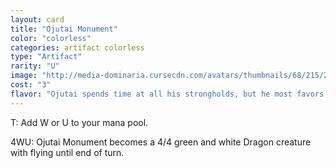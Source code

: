```yaml
---
layout: card
title: "Ojutai Monument"
color: "colorless"
categories: artifact colorless
type: "Artifact"
rarity: "U"
image: "http://media-dominaria.cursecdn.com/avatars/thumbnails/68/215/200/283/635616654650710224.png"
cost: "3"
flavor: "Ojutai spends time at all his strongholds, but he most favors Cori Stronghold for his meditation."
---
```


<span class="tip mana-icon mana-t" title="Tap">T</span>: Add <span class="tip mana-icon mana-white" title="1 White Mana">W</span> or <span class="tip mana-icon mana-blue" title="1 Blue Mana">U</span> to your mana pool.

<span class="tip mana-icon mana-colorless-04" title="4 Colorless Mana">4</span><span class="tip mana-icon mana-white" title="1 White Mana">W</span><span class="tip mana-icon mana-blue" title="1 Blue Mana">U</span>: Ojutai Monument becomes a 4/4 green and white Dragon creature with flying until end of turn.

